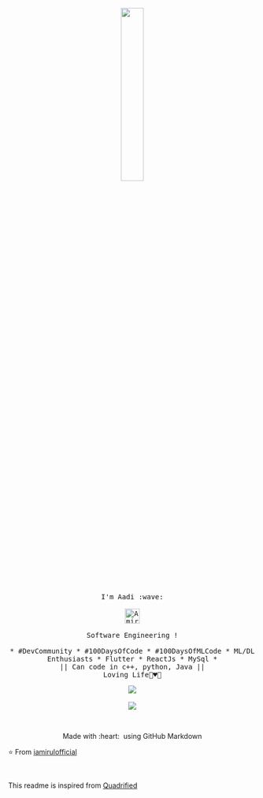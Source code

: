 <p align="center">
  <img src="https://media.giphy.com/media/PiQejEf31116URju4V/giphy.gif" width="30%">
  <br><br>
  <samp>
    I'm Aadi :wave:
    <br><br>
    <a href="https://dev.to/iamirulofficial">
  <img src="https://d2fltix0v2e0sb.cloudfront.net/dev-badge.svg" alt="Amirul Islam's DEV Profile" height="30" width="30">
</a>
    <br><br>
    Software Engineering !
    <br><br>
    * #DevCommunity * #100DaysOfCode * #100DaysOfMLCode * ML/DL Enthusiasts * Flutter * ReactJs * MySql *
                  <br> || Can code in c++, python, Java || <br>
                        Loving Life🌼♥️🥰
  </samp>
</p> 
 <!-- ![Aadi Github Stats](https://github-readme-stats.vercel.app/api?username=iamirulofficial&show_icons=true&title_color=fff&icon_color=79ff97&text_color=9f9f9f&bg_color=151515)-->



<p align="center">
<a href="https://github-readme-stats.vercel.app/api?username=iamirulofficial&show_icons=true&title_color=fff&icon_color=79ff97&text_color=9f9f9f&bg_color=151515">
  <img src="https://github-readme-stats.vercel.app/api?username=iamirulofficial&show_icons=true&title_color=fff&icon_color=79ff97&text_color=9f9f9f&bg_color=151515" />
</a>
<br/><br />
<a href="https://twitter.com/aadicodes"><img src= "https://img.shields.io/twitter/url/https/twitter.com/cloudposse.svg?style=social&label=Follow%20%40aadicodes" /></a></p>
<br/>



<p align="center">
  Made with :heart: &nbsp;using GitHub Markdown
</p>

⭐️ From [iamirulofficial](https://github.com/iamirulofficial)

<br/>

This readme is inspired from [Quadrified](https://github.com/Quadrified)
